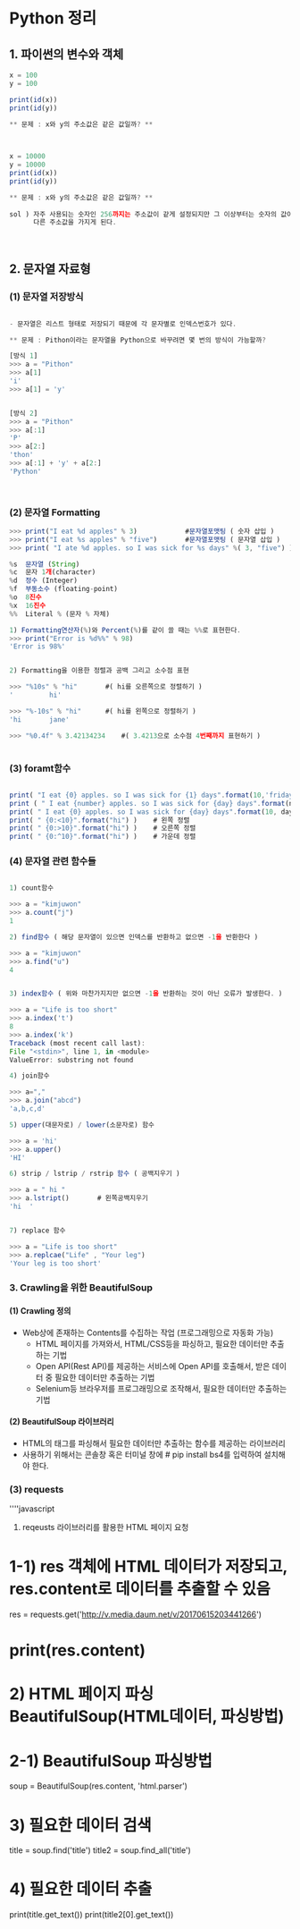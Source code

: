 # Python 정리

## 1. 파이썬의 변수와 객체

````javascript
x = 100
y = 100

print(id(x))
print(id(y))

** 문제 : x와 y의 주소값은 같은 값일까? **
                                                                          => 답 : No


x = 10000
y = 10000
print(id(x))
print(id(y))

** 문제 : x와 y의 주소값은 같은 값일까? **
                                                                          => 답 : Yes
sol ) 자주 사용되는 숫자인 256까지는 주소값이 같게 설정되지만 그 이상부터는 숫자의 값이 같더라도
      다른 주소값을 가지게 된다.
                                                                          
                                                                          
````

## 2. 문자열 자료형

### (1) 문자열 저장방식


````javascript

- 문자열은 리스트 형태로 저장되기 때문에 각 문자별로 인덱스번호가 있다. 

** 문제 : Pithon이라는 문자열을 Python으로 바꾸려면 몇 번의 방식이 가능할까?

[방식 1]
>>> a = "Pithon"
>>> a[1]
'i'
>>> a[1] = 'y'


[방식 2]
>>> a = "Pithon"
>>> a[:1]
'P'
>>> a[2:]
'thon'
>>> a[:1] + 'y' + a[2:]
'Python'

                                                                                    => 답 : 2
````

### (2) 문자열 Formatting
````javascript
>>> print("I eat %d apples" % 3)            #문자열포맷팅 ( 숫자 삽입 )
>>> print("I eat %s apples" % "five")       #문자열포맷팅 ( 문자열 삽입 )
>>> print( "I ate %d apples. so I was sick for %s days" %( 3, "five") )         #문자열포맷팅 ( 숫자 + 문자열 삽입 )

%s	문자열 (String)
%c	문자 1개(character)
%d	정수 (Integer)
%f	부동소수 (floating-point)
%o	8진수
%x	16진수
%%	Literal % (문자 % 자체)

1) Formatting연산자(%)와 Percent(%)를 같이 쓸 때는 %%로 표현한다.
>>> print("Error is %d%%" % 98)
'Error is 98%'


2) Formatting을 이용한 정렬과 공백 그리고 소수점 표현

>>> "%10s" % "hi"       #( hi를 오른쪽으로 정렬하기 )
'         hi'

>>> "%-10s" % "hi"      #( hi를 왼쪽으로 정렬하기 )
'hi       jane'

>>> "%0.4f" % 3.42134234    #( 3.4213으로 소수점 4번째까지 표현하기 )



````

### (3) foramt함수

````javascript

print( "I eat {0} apples. so I was sick for {1} days".format(10,'friday') )   #인덱스로 값 삽입
print ( " I eat {number} apples. so I was sick for {day} days".format(number=10, day=3) )     # 변수명으로 값 삽입
print( " I eat {0} apples. so I was sick for {day} days".format(10, day= 1000) )    #인덱스+변수명으로 값 삽입
print( " {0:<10}".format("hi") )    # 왼쪽 정렬
print( " {0:>10}".format("hi") )    # 오른쪽 정렬
print( " {0:^10}".format("hi") )    # 가운데 정렬

````

### (4) 문자열 관련 함수들

````javascript

1) count함수

>>> a = "kimjuwon"
>>> a.count("j")
1

2) find함수 ( 해당 문자열이 있으면 인덱스를 반환하고 없으면 -1을 반환한다 )

>>> a = "kimjuwon"
>>> a.find("u")
4


3) index함수 ( 위와 마찬가지지만 없으면 -1을 반환하는 것이 아닌 오류가 발생한다. ) 

>>> a = "Life is too short"
>>> a.index('t')
8
>>> a.index('k')
Traceback (most recent call last):
File "<stdin>", line 1, in <module>
ValueError: substring not found

4) join함수

>>> a=","
>>> a.join("abcd")
'a,b,c,d'

5) upper(대문자로) / lower(소문자로) 함수

>>> a = 'hi'
>>> a.upper()
'HI'

6) strip / lstrip / rstrip 함수 ( 공백지우기 )

>>> a = " hi "
>>> a.lstript()       # 왼쪽공백지우기
'hi  '


7) replace 함수

>>> a = "Life is too short"
>>> a.replcae("Life" , "Your leg")
'Your leg is too short'


````

### 3. Crawling을 위한 BeautifulSoup
#### (1) Crawling 정의
- Web상에 존재하는 Contents를 수집하는 작업 (프로그래밍으로 자동화 가능)
  - HTML 페이지를 가져와서, HTML/CSS등을 파싱하고, 필요한 데이터만 추출하는 기법
  - Open API(Rest API)를 제공하는 서비스에 Open API를 호출해서, 받은 데이터 중 필요한 데이터만 추출하는 기법
  - Selenium등 브라우저를 프로그래밍으로 조작해서, 필요한 데이터만 추출하는 기법
  
#### (2) BeautifulSoup 라이브러리
- HTML의 태그를 파싱해서 필요한 데이터만 추출하는 함수를 제공하는 라이브러리
- 사용하기 위해서는 콘솔창 혹은 터미널 창에 # pip install bs4를 입력하여 설치해야 한다. 

### (3) requests

''''javascript
 1) reqeusts 라이브러리를 활용한 HTML 페이지 요청 
# 1-1) res 객체에 HTML 데이터가 저장되고, res.content로 데이터를 추출할 수 있음
res = requests.get('http://v.media.daum.net/v/20170615203441266')
 
# print(res.content)
# 2) HTML 페이지 파싱 BeautifulSoup(HTML데이터, 파싱방법)
# 2-1) BeautifulSoup 파싱방법
soup = BeautifulSoup(res.content, 'html.parser')
 
# 3) 필요한 데이터 검색
title = soup.find('title')
title2 = soup.find_all('title')
 
# 4) 필요한 데이터 추출
print(title.get_text())
print(title2[0].get_text())
